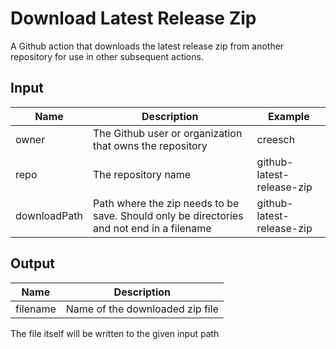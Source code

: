 # Download Latest Release Zip

A Github action that downloads the latest release zip from another repository for use in other subsequent actions. 

## Input

Name | Description | Example
--- | --- | ---
owner | The Github user or organization that owns the repository |  creesch
repo | The repository name | github-latest-release-zip
downloadPath | Path where the zip needs to be save. Should only be directories and not end in a filename | github-latest-release-zip

## Output 

Name | Description 
--- | --- 
filename | Name of the downloaded zip file 

The file itself will be written to the given input path
